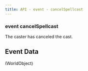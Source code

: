 ```yaml
---
title: API - event - cancelSpellcast
---
```


### event cancelSpellcast

The caster has canceled the cast.


## Event Data

<span class='event-data-field'>(WorldObject)</span>

